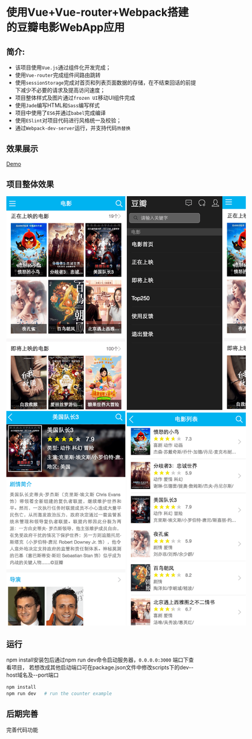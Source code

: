 
使用Vue+Vue-router+Webpack搭建的豆瓣电影WebApp应用
======


简介:
----
- 该项目使用`Vue.js`通过组件化开发完成；
- 使用`Vue-router`完成组件间路由跳转
- 使用`sessionStorage`完成对首页和列表页面数据的存储，在不结束回话的前提下减少不必要的请求及提高访问速度；
- 项目整体样式及图片通过`frozen UI`移动UI组件完成
- 使用`Jade`编写HTML和`Sass`编写样式
- 项目中使用了`ES6`并通过`babel`完成编译
- 使用`ESlint`对项目代码进行风格统一及校验；
- 通过`Webpack-dev-server`运行，并支持代码`热替换`

效果展示
----
<a href="http://loogeek.github.io/MovieApp-Vue" target="\_blank">Demo</a>

项目整体效果
-------
<div style="margin-bottom: 40px; width: 700px; margin: 0 auto;">
  <img style="width: 45% " src="https://raw.githubusercontent.com/Loogeek/Project_Imgs/master/MovieApp-Vue/1.png" alt="首页"/>
  <img style="width: 45% " src="https://raw.githubusercontent.com/Loogeek/Project_Imgs/master/MovieApp-Vue/2.png" alt="菜单栏"/>
</div>
<div style="margin-bottom: 40px; width: 700px; margin: 0 auto;">
  <img style="width: 45% " src="https://raw.githubusercontent.com/Loogeek/Project_Imgs/master/MovieApp-Vue/3.png" alt="详情页"/>
  <img style="width: 45% " src="https://raw.githubusercontent.com/Loogeek/Project_Imgs/master/MovieApp-Vue/4.png" alt="列表页"/>
</div>

运行
-------
npm install安装包后通过npm run dev命令启动服务器，`0.0.0.0:3000` 端口下查看项目，
若想改成其他启动端口可在package.json文件中修改scripts下的dev--host域名及--port端口

``` bash
npm install    
npm run dev   # run the counter example
```

后期完善
-------
完善代码功能

